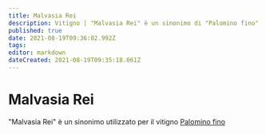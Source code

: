 ```yaml
---
title: Malvasia Rei
description: Vitigno | "Malvasia Rei" è un sinonimo di "Palomino fino"
published: true
date: 2021-08-19T09:36:02.992Z
tags: 
editor: markdown
dateCreated: 2021-08-19T09:35:18.061Z
---
```


# Malvasia Rei

"Malvasia Rei" è un sinonimo utilizzato per il vitigno [Palomino fino](/vitigni/bacca-nera/palomino-fino)